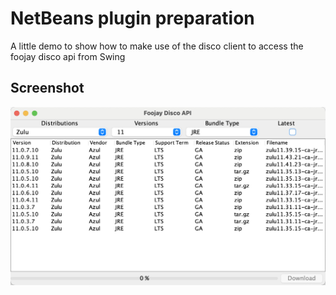 # NetBeans plugin preparation
A little demo to show how to make use of the disco client to access the foojay disco api from Swing

## Screenshot
![Overview](https://github.com/foojay2020/nbplugin/raw/main/screenshot.jpg)
